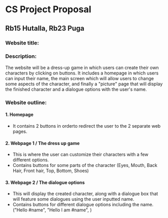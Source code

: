 # CS Project Proposal

## Rb15 Hutalla, Rb23 Puga

### Website title: 

### Description: 
The website will be a dress-up game in which users can create their own characters by clicking on buttons. It includes a homepage in which users can input their name, the main screen which will allow users to change some aspects of the character, and finally a "picture" page that will display the finished character and a dialogue options with the user's name.

### Website outline:

#### 1. Homepage 
- It contains 2 buttons in orderto redirect the user to the 2 separate web pages.

#### 2. Webpage 1 / The dress up game
- This is where the user can customize their characters with a few different options.
- Contains buttons for some parts of the character (Eyes, Mouth, Back Hair, Front hair, Top, Bottom, Shoes)

#### 3. Webpage 2 / The dialogue options
- This will display the created character, along with a dialogue box that will feature some dialogues using the user inputted name.
- Contains buttons for different dialogue options including the name. ("Hello #name", "Hello I am #name", )